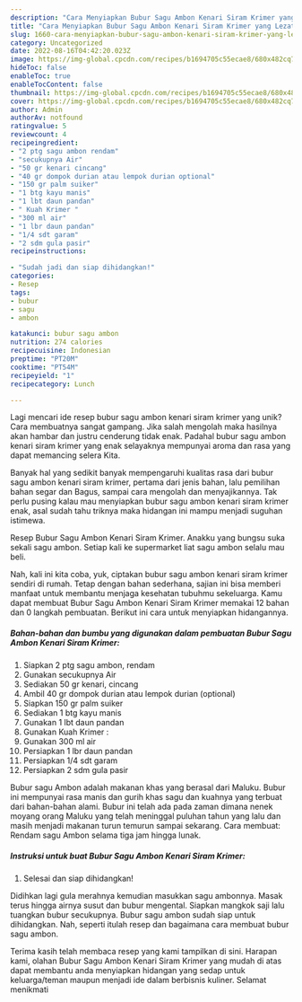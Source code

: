 ```yaml
---
description: "Cara Menyiapkan Bubur Sagu Ambon Kenari Siram Krimer yang Lezat Sekali"
title: "Cara Menyiapkan Bubur Sagu Ambon Kenari Siram Krimer yang Lezat Sekali"
slug: 1660-cara-menyiapkan-bubur-sagu-ambon-kenari-siram-krimer-yang-lezat-sekali
category: Uncategorized
date: 2022-08-16T04:42:20.023Z
image: https://img-global.cpcdn.com/recipes/b1694705c55ecae8/680x482cq70/bubur-sagu-ambon-kenari-siram-krimer-foto-resep-utama.jpg
hideToc: false
enableToc: true
enableTocContent: false
thumbnail: https://img-global.cpcdn.com/recipes/b1694705c55ecae8/680x482cq70/bubur-sagu-ambon-kenari-siram-krimer-foto-resep-utama.jpg
cover: https://img-global.cpcdn.com/recipes/b1694705c55ecae8/680x482cq70/bubur-sagu-ambon-kenari-siram-krimer-foto-resep-utama.jpg
author: Admin
authorAv: notfound
ratingvalue: 5
reviewcount: 4
recipeingredient:
- "2 ptg sagu ambon rendam"
- "secukupnya Air"
- "50 gr kenari cincang"
- "40 gr dompok durian atau lempok durian optional"
- "150 gr palm suiker"
- "1 btg kayu manis"
- "1 lbt daun pandan"
- " Kuah Krimer "
- "300 ml air"
- "1 lbr daun pandan"
- "1/4 sdt garam"
- "2 sdm gula pasir"
recipeinstructions:

- "Sudah jadi dan siap dihidangkan!"
categories:
- Resep
tags:
- bubur
- sagu
- ambon

katakunci: bubur sagu ambon 
nutrition: 274 calories
recipecuisine: Indonesian
preptime: "PT20M"
cooktime: "PT54M"
recipeyield: "1"
recipecategory: Lunch

---
```





Lagi mencari ide resep bubur sagu ambon kenari siram krimer yang unik? Cara membuatnya sangat gampang. Jika salah mengolah maka hasilnya akan hambar dan justru cenderung tidak enak. Padahal bubur sagu ambon kenari siram krimer yang enak selayaknya mempunyai aroma dan rasa yang dapat memancing selera Kita.





Banyak hal yang sedikit banyak mempengaruhi kualitas rasa dari bubur sagu ambon kenari siram krimer, pertama dari jenis bahan, lalu pemilihan bahan segar dan Bagus, sampai cara mengolah dan menyajikannya. Tak perlu pusing kalau mau menyiapkan bubur sagu ambon kenari siram krimer enak,      asal sudah tahu triknya maka hidangan ini mampu menjadi suguhan istimewa.














Resep Bubur Sagu Ambon Kenari Siram Krimer. Anakku yang bungsu suka sekali sagu ambon. Setiap kali ke supermarket liat sagu ambon selalu mau beli.






Nah, kali ini kita coba, yuk, ciptakan bubur sagu ambon kenari siram krimer sendiri di rumah. Tetap dengan bahan sederhana, sajian ini bisa memberi manfaat untuk membantu menjaga kesehatan tubuhmu sekeluarga. Kamu dapat membuat Bubur Sagu Ambon Kenari Siram Krimer memakai 12 bahan dan 0 langkah pembuatan. Berikut ini cara untuk menyiapkan hidangannya.

<!--inarticleads1-->

##### Bahan-bahan dan bumbu yang digunakan dalam pembuatan Bubur Sagu Ambon Kenari Siram Krimer:

1. Siapkan 2 ptg sagu ambon, rendam
1. Gunakan secukupnya Air
1. Sediakan 50 gr kenari, cincang
1. Ambil 40 gr dompok durian atau lempok durian (optional)
1. Siapkan 150 gr palm suiker
1. Sediakan 1 btg kayu manis
1. Gunakan 1 lbt daun pandan
1. Gunakan  Kuah Krimer :
1. Gunakan 300 ml air
1. Persiapkan 1 lbr daun pandan
1. Persiapkan 1/4 sdt garam
1. Persiapkan 2 sdm gula pasir


Bubur sagu Ambon adalah makanan khas yang berasal dari Maluku. Bubur ini mempunyai rasa manis dan gurih khas sagu dan kuahnya yang terbuat dari bahan-bahan alami. Bubur ini telah ada pada zaman dimana nenek moyang orang Maluku yang telah meninggal puluhan tahun yang lalu dan masih menjadi makanan turun temurun sampai sekarang. Cara membuat: Rendam sagu Ambon selama tiga jam hingga lunak. 

<!--inarticleads2-->

##### Instruksi untuk buat Bubur Sagu Ambon Kenari Siram Krimer:


1. Selesai dan siap dihidangkan!

Didihkan lagi gula merahnya kemudian masukkan sagu ambonnya. Masak terus hingga airnya susut dan bubur mengental. Siapkan mangkok saji lalu tuangkan bubur secukupnya. Bubur sagu ambon sudah siap untuk dihidangkan. Nah, seperti itulah resep dan bagaimana cara membuat bubur sagu ambon. 

Terima kasih telah membaca resep yang kami tampilkan di sini. Harapan kami, olahan Bubur Sagu Ambon Kenari Siram Krimer yang mudah di atas dapat membantu anda menyiapkan hidangan yang sedap untuk keluarga/teman maupun menjadi ide dalam berbisnis kuliner. Selamat menikmati
